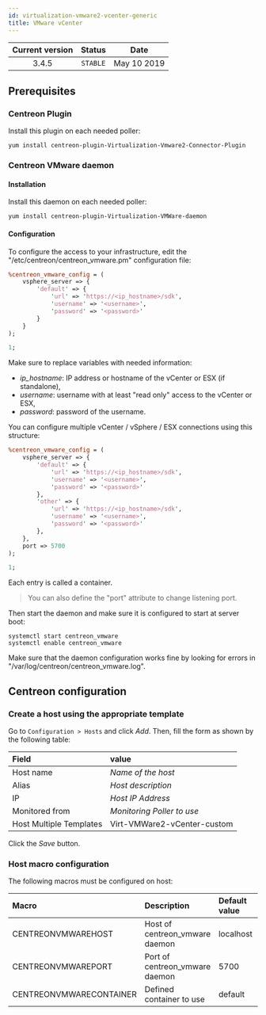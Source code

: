 ```yaml
---
id: virtualization-vmware2-vcenter-generic
title: VMware vCenter
---
```


| Current version | Status | Date |
| :-: | :-: | :-: |
| 3.4.5 | `STABLE` | May 10 2019 |

## Prerequisites

### Centreon Plugin

Install this plugin on each needed poller:

``` shell
yum install centreon-plugin-Virtualization-Vmware2-Connector-Plugin
```

### Centreon VMware daemon

#### Installation

Install this daemon on each needed poller:

``` shell
yum install centreon-plugin-Virtualization-VMWare-daemon
```

#### Configuration

To configure the access to your infrastructure, edit the
"/etc/centreon/centreon\_vmware.pm" configuration file:

``` perl
%centreon_vmware_config = (
    vsphere_server => {
        'default' => {
            'url' => 'https://<ip_hostname>/sdk',
            'username' => '<username>',
            'password' => '<password>'
        }
    }
);

1;
```

Make sure to replace variables with needed information:

- _ip\_hostname_: IP address or hostname of the vCenter or ESX (if standalone),
- _username_: username with at least "read only" access to the vCenter or ESX,
- _password_: password of the username.

You can configure multiple vCenter / vSphere / ESX connections using this
structure:

``` perl
%centreon_vmware_config = (
    vsphere_server => {
        'default' => {
            'url' => 'https://<ip_hostname>/sdk',
            'username' => '<username>',
            'password' => '<password>'
        },
        'other' => {
            'url' => 'https://<ip_hostname>/sdk',
            'username' => '<username>',
            'password' => '<password>'
        },
    },
    port => 5700
);

1;
```

Each entry is called a container.

> You can also define the "port" attribute to change listening port.

Then start the daemon and make sure it is configured to start at server boot:

``` shell
systemctl start centreon_vmware
systemctl enable centreon_vmware
```

Make sure that the daemon configuration works fine by looking for errors in
"/var/log/centreon/centreon\_vmware.log".

## Centreon configuration

### Create a host using the appropriate template

Go to `Configuration > Hosts` and click *Add*. Then, fill the form as shown by
the following table:

| Field                   | value                         |
| :---------------------- | :---------------------------- |
| Host name               | *Name of the host*            |
| Alias                   | *Host description*            |
| IP                      | *Host IP Address*             |
| Monitored from          | *Monitoring Poller to use*    |
| Host Multiple Templates | Virt-VMWare2-vCenter-custom   |

Click the *Save* button.

### Host macro configuration

The following macros must be configured on host:

| Macro                   | Description                    | Default value | Example     |
| :---------------------- | :----------------------------- | :------------ | :---------- |
| CENTREONVMWAREHOST      | Host of centreon_vmware daemon | localhost     | 10.1.2.3    |
| CENTREONVMWAREPORT      | Port of centreon_vmware daemon | 5700          | 5701        |
| CENTREONVMWARECONTAINER | Defined container to use       | default       | srv-vcenter |
